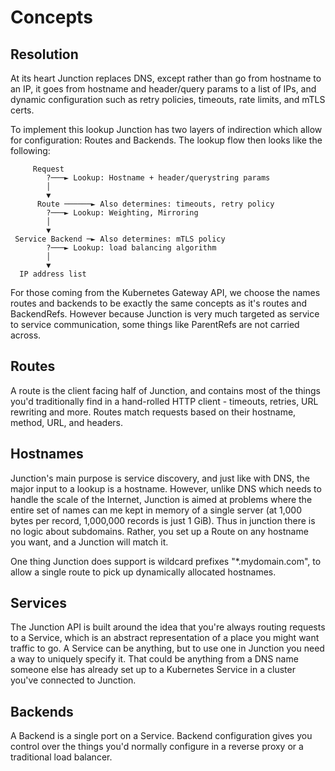 # Concepts

## Resolution

At its heart Junction replaces DNS, except rather than  go from hostname to an
IP, it goes from hostname and header/query params to a list of IPs, and dynamic
configuration such as retry policies, timeouts, rate limits, and mTLS certs.

To implement this lookup Junction has two layers of indirection which allow for
configuration: Routes and Backends. The lookup flow then looks like the
following:

```
     Request                                              
        ?───► Lookup: Hostname + header/querystring params   
        │                                                 
        ▼                                                 
      Route ──────► Also determines: timeouts, retry policy
        ?───► Lookup: Weighting, Mirroring                   
        │                                                 
        ▼                                                 
 Service Backend ─► Also determines: mTLS policy           
        ?───► Lookup: load balancing algorithm               
        │                                                 
        ▼                                                 
  IP address list                                         
```

For those coming from the Kubernetes Gateway API, we choose the names routes and
backends to be exactly the same concepts as it's routes and BackendRefs. However
because Junction is very much targeted as service to service communication, some
things like ParentRefs are not carried across.

## Routes

A route is the client facing half of Junction, and contains most of the
things you'd traditionally find in a hand-rolled HTTP client - timeouts,
retries, URL rewriting and more. Routes match requests based on their
hostname, method, URL, and headers. 

## Hostnames

Junction's main purpose is service discovery, and just like with DNS, the major
input to a lookup is a hostname. However, unlike DNS which needs to handle the
scale of the Internet, Junction is aimed at problems where the entire set of
names can me kept in memory of a single server (at 1,000 bytes per record,
1,000,000 records is just 1 GiB).  Thus in junction there is no logic about
subdomains. Rather, you set up a Route on any hostname you want, and a Junction
will match it. 

One thing Junction does support is wildcard prefixes "*.mydomain.com", to allow
a single route to pick up dynamically allocated hostnames.

## Services

The Junction API is built around the idea that you're always routing requests to
a Service, which is an abstract representation of a place you might want traffic
to go. A Service can be anything, but to use one in Junction you need a way to
uniquely specify it. That could be anything from a DNS name someone else has
already set up to a Kubernetes Service in a cluster you've connected to
Junction.

## Backends

A Backend is a single port on a Service. Backend configuration gives you
control over the things you'd normally configure in a reverse proxy or a
traditional load balancer.

